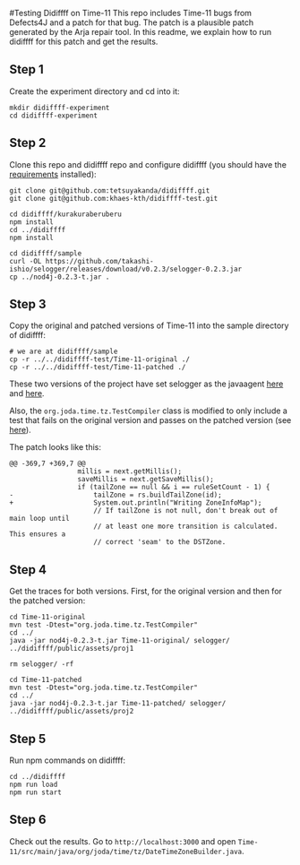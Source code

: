 #Testing Didiffff on Time-11
This repo includes Time-11 bugs from Defects4J and a patch for that bug. 
The patch is a plausible patch generated by the Arja repair tool. In this
readme, we explain how to run didiffff for this patch and get the results.

## Step 1
Create the experiment directory and cd into it:
```
mkdir didiffff-experiment
cd didiffff-experiment
```

## Step 2
Clone this repo and didiffff repo and configure didiffff 
(you should have the 
[requirements](https://github.com/tetsuyakanda/didiffff/tree/letsgo/sample#requirements) 
installed):
```
git clone git@github.com:tetsuyakanda/didiffff.git
git clone git@github.com:khaes-kth/didiffff-test.git

cd didiffff/kurakuraberuberu
npm install
cd ../didiffff
npm install

cd didiffff/sample
curl -OL https://github.com/takashi-ishio/selogger/releases/download/v0.2.3/selogger-0.2.3.jar
cp ../nod4j-0.2.3-t.jar .
```

## Step 3
Copy the original and patched versions of Time-11 into the sample directory of 
didiffff:
```
# we are at didiffff/sample
cp -r ../../didiffff-test/Time-11-original ./
cp -r ../../didiffff-test/Time-11-patched ./ 
```

These two versions of the project have set selogger as the javaagent [here](https://github.com/khaes-kth/didiffff-test/blob/master/Time-11-original/pom.xml#L245) 
and [here](https://github.com/khaes-kth/didiffff-test/blob/master/Time-11-patched/pom.xml#L245).

Also, the `org.joda.time.tz.TestCompiler` class is modified to only include a test 
that fails on the original version and passes on the patched version (see [here](https://github.com/khaes-kth/didiffff-test/blob/master/Time-11-original/src/test/java/org/joda/time/tz/TestCompiler.java)).

The patch looks like this:
```
@@ -369,7 +369,7 @@
                 millis = next.getMillis();
                 saveMillis = next.getSaveMillis();
                 if (tailZone == null && i == ruleSetCount - 1) {
-                    tailZone = rs.buildTailZone(id);
+                    System.out.println("Writing ZoneInfoMap");
                     // If tailZone is not null, don't break out of main loop until
                     // at least one more transition is calculated. This ensures a
                     // correct 'seam' to the DSTZone.

```

## Step 4
Get the traces for both versions. First, for the original version and then for 
the patched version:

```
cd Time-11-original
mvn test -Dtest="org.joda.time.tz.TestCompiler"
cd ../
java -jar nod4j-0.2.3-t.jar Time-11-original/ selogger/ ../didiffff/public/assets/proj1

rm selogger/ -rf

cd Time-11-patched
mvn test -Dtest="org.joda.time.tz.TestCompiler"
cd ../
java -jar nod4j-0.2.3-t.jar Time-11-patched/ selogger/ ../didiffff/public/assets/proj2
```

## Step 5
Run npm commands on didiffff:
```
cd ../didiffff
npm run load
npm run start
```

## Step 6
Check out the results. Go to `http://localhost:3000`
 and open `Time-11/src/main/java/org/joda/time/tz/DateTimeZoneBuilder.java`.